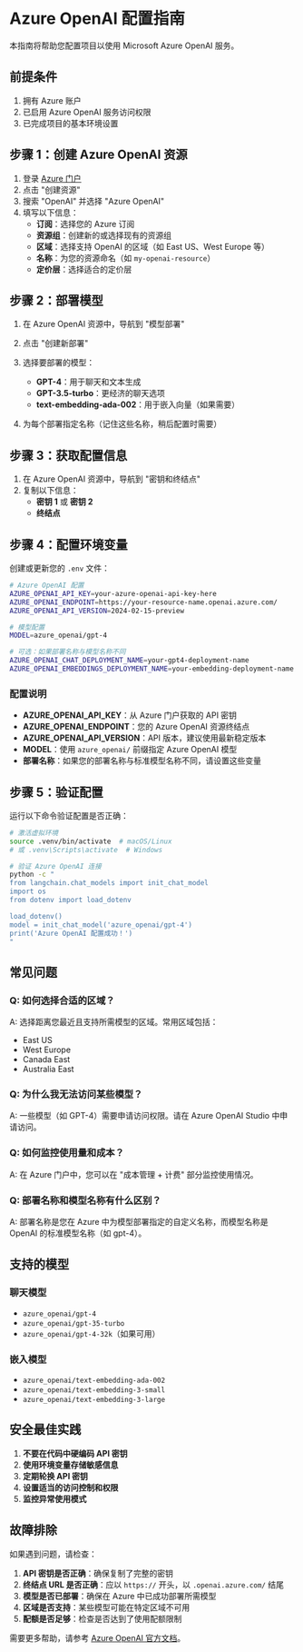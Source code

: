 # Azure OpenAI 配置指南

本指南将帮助您配置项目以使用 Microsoft Azure OpenAI 服务。

## 前提条件

1. 拥有 Azure 账户
2. 已启用 Azure OpenAI 服务访问权限
3. 已完成项目的基本环境设置

## 步骤 1：创建 Azure OpenAI 资源

1. 登录 [Azure 门户](https://portal.azure.com/)
2. 点击 "创建资源"
3. 搜索 "OpenAI" 并选择 "Azure OpenAI"
4. 填写以下信息：
   - **订阅**：选择您的 Azure 订阅
   - **资源组**：创建新的或选择现有的资源组
   - **区域**：选择支持 OpenAI 的区域（如 East US、West Europe 等）
   - **名称**：为您的资源命名（如 `my-openai-resource`）
   - **定价层**：选择适合的定价层

## 步骤 2：部署模型

1. 在 Azure OpenAI 资源中，导航到 "模型部署"
2. 点击 "创建新部署"
3. 选择要部署的模型：
   - **GPT-4**：用于聊天和文本生成
   - **GPT-3.5-turbo**：更经济的聊天选项
   - **text-embedding-ada-002**：用于嵌入向量（如果需要）

4. 为每个部署指定名称（记住这些名称，稍后配置时需要）

## 步骤 3：获取配置信息

1. 在 Azure OpenAI 资源中，导航到 "密钥和终结点"
2. 复制以下信息：
   - **密钥 1** 或 **密钥 2**
   - **终结点**

## 步骤 4：配置环境变量

创建或更新您的 `.env` 文件：

```bash
# Azure OpenAI 配置
AZURE_OPENAI_API_KEY=your-azure-openai-api-key-here
AZURE_OPENAI_ENDPOINT=https://your-resource-name.openai.azure.com/
AZURE_OPENAI_API_VERSION=2024-02-15-preview

# 模型配置
MODEL=azure_openai/gpt-4

# 可选：如果部署名称与模型名称不同
AZURE_OPENAI_CHAT_DEPLOYMENT_NAME=your-gpt4-deployment-name
AZURE_OPENAI_EMBEDDINGS_DEPLOYMENT_NAME=your-embedding-deployment-name
```

### 配置说明

- **AZURE_OPENAI_API_KEY**：从 Azure 门户获取的 API 密钥
- **AZURE_OPENAI_ENDPOINT**：您的 Azure OpenAI 资源终结点
- **AZURE_OPENAI_API_VERSION**：API 版本，建议使用最新稳定版本
- **MODEL**：使用 `azure_openai/` 前缀指定 Azure OpenAI 模型
- **部署名称**：如果您的部署名称与标准模型名称不同，请设置这些变量

## 步骤 5：验证配置

运行以下命令验证配置是否正确：

```bash
# 激活虚拟环境
source .venv/bin/activate  # macOS/Linux
# 或 .venv\Scripts\activate  # Windows

# 验证 Azure OpenAI 连接
python -c "
from langchain.chat_models import init_chat_model
import os
from dotenv import load_dotenv

load_dotenv()
model = init_chat_model('azure_openai/gpt-4')
print('Azure OpenAI 配置成功！')
"
```

## 常见问题

### Q: 如何选择合适的区域？
A: 选择距离您最近且支持所需模型的区域。常用区域包括：
- East US
- West Europe  
- Canada East
- Australia East

### Q: 为什么我无法访问某些模型？
A: 一些模型（如 GPT-4）需要申请访问权限。请在 Azure OpenAI Studio 中申请访问。

### Q: 如何监控使用量和成本？
A: 在 Azure 门户中，您可以在 "成本管理 + 计费" 部分监控使用情况。

### Q: 部署名称和模型名称有什么区别？
A: 部署名称是您在 Azure 中为模型部署指定的自定义名称，而模型名称是 OpenAI 的标准模型名称（如 gpt-4）。

## 支持的模型

### 聊天模型
- `azure_openai/gpt-4`
- `azure_openai/gpt-35-turbo`
- `azure_openai/gpt-4-32k`（如果可用）

### 嵌入模型
- `azure_openai/text-embedding-ada-002`
- `azure_openai/text-embedding-3-small`
- `azure_openai/text-embedding-3-large`

## 安全最佳实践

1. **不要在代码中硬编码 API 密钥**
2. **使用环境变量存储敏感信息**
3. **定期轮换 API 密钥**
4. **设置适当的访问控制和权限**
5. **监控异常使用模式**

## 故障排除

如果遇到问题，请检查：

1. **API 密钥是否正确**：确保复制了完整的密钥
2. **终结点 URL 是否正确**：应以 `https://` 开头，以 `.openai.azure.com/` 结尾
3. **模型是否已部署**：确保在 Azure 中已成功部署所需模型
4. **区域是否支持**：某些模型可能在特定区域不可用
5. **配额是否足够**：检查是否达到了使用配额限制

需要更多帮助，请参考 [Azure OpenAI 官方文档](https://learn.microsoft.com/azure/ai-services/openai/)。
